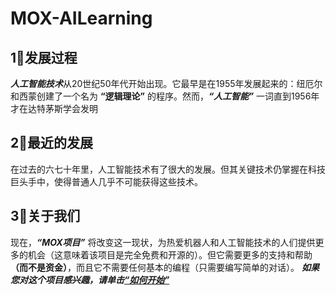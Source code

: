 # MOX-AILearning
## 1⃣️发展过程
***人工智能技术***从20世纪50年代开始出现。它最早是在1955年发展起来的：纽厄尔和西蒙创建了一个名为 **“逻辑理论”** 的程序。然而，***“人工智能”*** 一词直到1956年才在达特茅斯学会发明
## 2⃣️最近的发展
在过去的六七十年里，人工智能技术有了很大的发展。但其关键技术仍掌握在科技巨头手中，使得普通人几乎不可能获得这些技术。
## 3⃣️关于我们
现在，***“MOX项目”*** 将改变这一现状，为热爱机器人和人工智能技术的人们提供更多的机会（这意味着该项目是完全免费和开源的）。但它需要更多的支持和帮助 **（而不是资金）**，而且它不需要任何基本的编程（只需要编写简单的对话）。
***如果您对这个项目感兴趣，请单击[“如何开始”](https://github.com/MOX-AI/MOX-AIlearning/blob/2a37c0e698230f7bd74682d0b6c76b1923dae563/How%20to%20do)***
